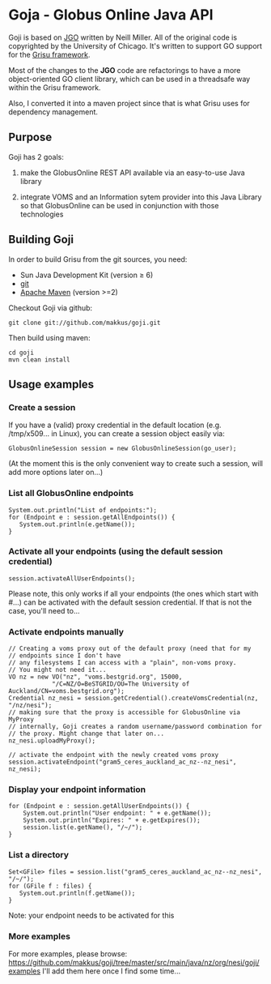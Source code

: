 Goja - Globus Online Java API
==========================

Goji is based on [JGO](http://confluence.globus.org/display/~neillm/JGOClient+Homepage) written by Neill Miller. All of the original code is copyrighted by the University of Chicago. It's written to support GO support for the [Grisu framework](https://github.com/grisu/grisu).

Most of the changes to the **JGO** code are refactorings to have a more object-oriented GO client library, which can be used in a threadsafe way within the Grisu framework.

Also, I converted it into a maven project since that is what Grisu uses for dependency management.

Purpose
-------

Goji has 2 goals:

1) make the GlobusOnline REST API available via an easy-to-use Java library

2) integrate VOMS and an Information sytem provider into this Java Library so that GlobusOnline can be used in conjunction with those technologies


Building Goji
-------------

In order to build Grisu from the git sources, you need: 

- Sun Java Development Kit (version ≥ 6)
- [git](http://git-scm.com) 
- [Apache Maven](http://maven.apache.org) (version >=2)

Checkout Goji via github:

    git clone git://github.com/makkus/goji.git
    
Then build using maven:

    cd goji
    mvn clean install
    
Usage examples 
---------------

### Create a session

If you have a (valid) proxy credential in the default location (e.g. /tmp/x509... in Linux), you can create a session object easily via:

    GlobusOnlineSession session = new GlobusOnlineSession(go_user);
    
(At the moment this is the only convenient way to create such a session, will add more options later on...)

### List all GlobusOnline endpoints


    System.out.println("List of endpoints:");
    for (Endpoint e : session.getAllEndpoints()) {
       System.out.println(e.getName());
    }
    
### Activate all your endpoints (using the default session credential)

    session.activateAllUserEndpoints();
    
Please note, this only works if all your endpoints (the ones which start with <yourGOusername>#...) can be activated with the default session credential.
If that is not the case, you'll need to...

### Activate endpoints manually

    // Creating a voms proxy out of the default proxy (need that for my
	// endpoints since I don't have
	// any filesystems I can access with a "plain", non-voms proxy.
	// You might not need it...
	VO nz = new VO("nz", "voms.bestgrid.org", 15000,
				"/C=NZ/O=BeSTGRID/OU=The University of Auckland/CN=voms.bestgrid.org");
	Credential nz_nesi = session.getCredential().createVomsCredential(nz, "/nz/nesi");
	// making sure that the proxy is accessible for GlobusOnline via MyProxy
	// internally, Goji creates a random username/password combination for
	// the proxy. Might change that later on...
	nz_nesi.uploadMyProxy();

	// activate the endpoint with the newly created voms proxy
	session.activateEndpoint("gram5_ceres_auckland_ac_nz--nz_nesi", nz_nesi);

### Display your endpoint information

    for (Endpoint e : session.getAllUserEndpoints()) {
		System.out.println("User endpoint: " + e.getName());
		System.out.println("Expires: " + e.getExpires());
		session.list(e.getName(), "/~/");
	}
	
### List a directory

    Set<GFile> files = session.list("gram5_ceres_auckland_ac_nz--nz_nesi", "/~/");
	for (GFile f : files) {
	   System.out.println(f.getName());
	}
	
Note: your endpoint needs to be activated for this

### More examples

For more examples, please browse: https://github.com/makkus/goji/tree/master/src/main/java/nz/org/nesi/goji/examples
I'll add them here once I find some time...
